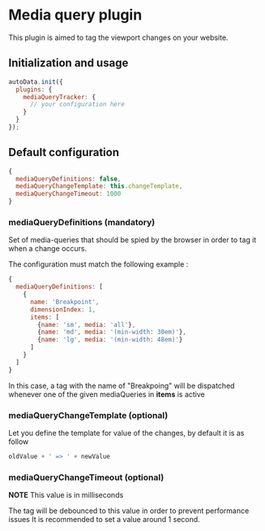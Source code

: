 # Media query plugin

This plugin is aimed to tag the viewport changes on your website.

## Initialization and usage

```js
autoData.init({
  plugins: {
    mediaQueryTracker: {
      // your configuration here
    }
  }
});
```

## Default configuration

```js
{
  mediaQueryDefinitions: false,
  mediaQueryChangeTemplate: this.changeTemplate,
  mediaQueryChangeTimeout: 1000
}
```

### mediaQueryDefinitions (mandatory)

Set of media-queries that should be spied by the browser in order to
tag it when a change occurs.

The configuration must match the following example :

```js
{
  mediaQueryDefinitions: [
    {
      name: 'Breakpoint',
      dimensionIndex: 1,
      items: [
        {name: 'sm', media: 'all'},
        {name: 'md', media: '(min-width: 30em)'},
        {name: 'lg', media: '(min-width: 48em)'}
      ]
    }
  ]
}
```

In this case, a tag with the name of "Breakpoing" will be dispatched whenever
one of the given mediaQueries in **items** is active

### mediaQueryChangeTemplate (optional)

Let you define the template for value of the changes, by default it is as follow

```js
oldValue + ' => ' + newValue
```

### mediaQueryChangeTimeout (optional)

**NOTE** This value is in milliseconds

The tag will be debounced to this value in order to prevent performance issues
It is recommended to set a value around 1 second.
